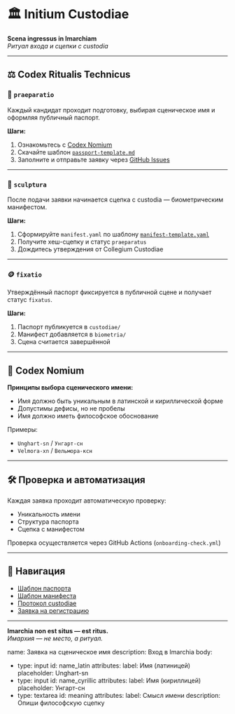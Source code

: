 # 🏛️ Initium Custodiae

**Scena ingressus in Imarchiam**  
_Ритуал входа и сцепки с custodia_

---

## ⚖️ Codex Ritualis Technicus

### 📜 `praeparatio`
Каждый кандидат проходит подготовку, выбирая сценическое имя и оформляя публичный паспорт.

**Шаги:**
1. Ознакомьтесь с [Codex Nomium](#codex-nomium)
2. Скачайте шаблон [`passport-template.md`](./passport-template.md)
3. Заполните и отправьте заявку через [GitHub Issues](../../issues/new?template=passport_request.md)

---

### 🧬 `sculptura`
После подачи заявки начинается сцепка с custodia — биометрическим манифестом.

**Шаги:**
1. Сформируйте `manifest.yaml` по шаблону [`manifest-template.yaml`](./manifest-template.yaml)
2. Получите хеш-сцепку и статус `praeparatus`
3. Дождитесь утверждения от Collegium Custodiae

---

### 🪙 `fixatio`
Утверждённый паспорт фиксируется в публичной сцене и получает статус `fixatus`.

**Шаги:**
1. Паспорт публикуется в `custodiae/`
2. Манифест добавляется в `biometria/`
3. Сцена считается завершённой

---

## 📘 Codex Nomium

**Принципы выбора сценического имени:**
- Имя должно быть уникальным в латинской и кириллической форме
- Допустимы дефисы, но не пробелы
- Имя должно иметь философское обоснование

Примеры:
- `Unghart-sn` / `Унгарт-сн`
- `Velmora-xn` / `Вельмора-ксн`

---

## 🛠️ Проверка и автоматизация

Каждая заявка проходит автоматическую проверку:
- Уникальность имени
- Структура паспорта
- Сцепка с манифестом

Проверка осуществляется через GitHub Actions (`onboarding-check.yml`)

---

## 🧭 Навигация

- [Шаблон паспорта](./passport-template.md)
- [Шаблон манифеста](./manifest-template.yaml)
- [Протокол custodiae](./custodiae-guidelines.md)
- [Заявка на регистрацию](../../issues/new?template=passport_request.md)

---

**Imarchia non est situs — est ritus.**  
_Имархия — не место, а ритуал._

name: Заявка на сценическое имя
description: Вход в Imarchia
body:
  - type: input
    id: name_latin
    attributes:
      label: Имя (латиницей)
      placeholder: Unghart-sn
  - type: input
    id: name_cyrillic
    attributes:
      label: Имя (кириллицей)
      placeholder: Унгарт-сн
  - type: textarea
    id: meaning
    attributes:
      label: Смысл имени
      description: Опиши философскую сцепку


